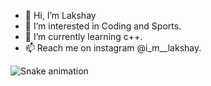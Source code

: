 - 👋 Hi, I’m Lakshay
- 👀 I’m interested in Coding and Sports.
- 🌱 I’m currently learning c++.
- 📫 Reach me on instagram @i_m__lakshay.

<!---
m-lakshay/m-lakshay is a ✨ special ✨ repository because its `README.md` (this file) appears on your GitHub profile.
You can click the Preview link to take a look at your changes.
--->





![Snake animation](https://github.com/m-lakshay/m-lakshay/blob/output/github-contribution-grid-snake.svg)
